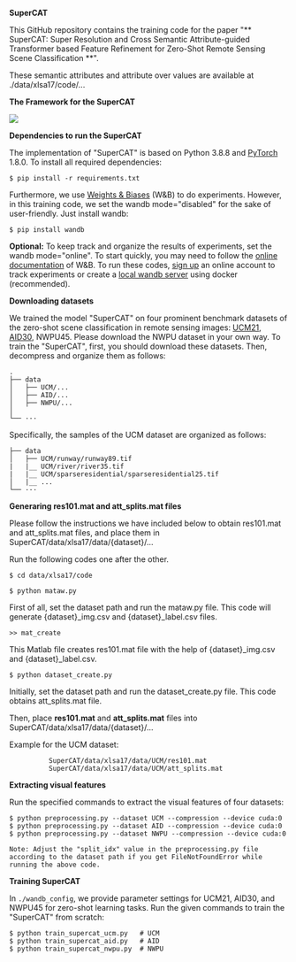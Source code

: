 **SuperCAT**


This GitHub repository contains the training code for the paper  "** SuperCAT: Super Resolution and Cross Semantic Attribute-guided Transformer based Feature Refinement for Zero-Shot Remote Sensing Scene Classification **". 

These semantic attributes and attribute over values are available at ./data/xlsa17/code/...

**The Framework for the SuperCAT**

![](figs/SuperCAT-blockdg.png)

**Dependencies to run the SuperCAT**

The implementation of "SuperCAT" is based on Python 3.8.8 and [PyTorch](https://pytorch.org/) 1.8.0. To install all required dependencies:
```
$ pip install -r requirements.txt
```
Furthermore, we use [Weights & Biases](https://wandb.ai/site) (W&B) to do experiments. However, in this training code, we set the wandb mode="disabled" for the sake of user-friendly. Just install wandb: 
```
$ pip install wandb
```
**Optional:** To keep track and organize the results of experiments, set the wandb mode="online". To start quickly, you may need to follow the [online documentation](https://docs.wandb.ai/quickstart) of W&B. To run these codes, [sign up](https://app.wandb.ai/login?signup=true) an online account to track experiments or create a [local wandb server](https://hub.docker.com/r/wandb/local) using docker (recommended).

**Downloading datasets**

We trained the model "SuperCAT" on four prominent benchmark datasets of the zero-shot scene classification in remote sensing images: [UCM21](http://weegee.vision.ucmerced.edu/datasets/landuse.html), [AID30](https://captain-whu.github.io/AID/), NWPU45. Please download the NWPU dataset in your own way. To train the "SuperCAT", first, you should download these datasets. Then, decompress and organize them as follows: 
```
.
├── data
│   ├── UCM/...
│   ├── AID/...
│   ├── NWPU/...
│
└── ···
```
Specifically, the samples of the UCM dataset are organized as follows: 
```
├── data
│   ├── UCM/runway/runway89.tif
|   |__ UCM/river/river35.tif
|   |__ UCM/sparseresidential/sparseresidential25.tif
│   |__ ...
└── ···
```
**Generaring res101.mat and att_splits.mat files**

Please follow the instructions we have included below to obtain res101.mat and att_splits.mat files, and place them in SuperCAT/data/xlsa17/data/{dataset}/... 

Run the following codes one after the other.
```
$ cd data/xlsa17/code
```
```
$ python mataw.py
```
First of all, set the dataset path and run the mataw.py file. This code will generate {dataset}_img.csv and {dataset}_label.csv files.

```
>> mat_create 
```
This Matlab file creates res101.mat file with the help of {dataset}_img.csv and {dataset}_label.csv.

```
$ python dataset_create.py
```
Initially, set the dataset path and run the dataset_create.py file. This code obtains att_splits.mat file. 

Then, place **res101.mat** and **att_splits.mat** files into SuperCAT/data/xlsa17/data/{dataset}/...

Example for the UCM dataset: 
```
          SuperCAT/data/xlsa17/data/UCM/res101.mat    
          SuperCAT/data/xlsa17/data/UCM/att_splits.mat
```
**Extracting visual features**

Run the specified commands to extract the visual features of four datasets:

```
$ python preprocessing.py --dataset UCM --compression --device cuda:0 
$ python preprocessing.py --dataset AID --compression --device cuda:0
$ python preprocessing.py --dataset NWPU --compression --device cuda:0

Note: Adjust the "split_idx" value in the preprocessing.py file according to the dataset path if you get FileNotFoundError while running the above code.
```

**Training SuperCAT**

In `./wandb_config`, we provide parameter settings for UCM21, AID30, and NWPU45 for zero-shot learning tasks. 
Run the given commands to train the "SuperCAT" from scratch:

```
$ python train_supercat_ucm.py   # UCM
$ python train_supercat_aid.py   # AID
$ python train_supercat_nwpu.py  # NWPU
```

